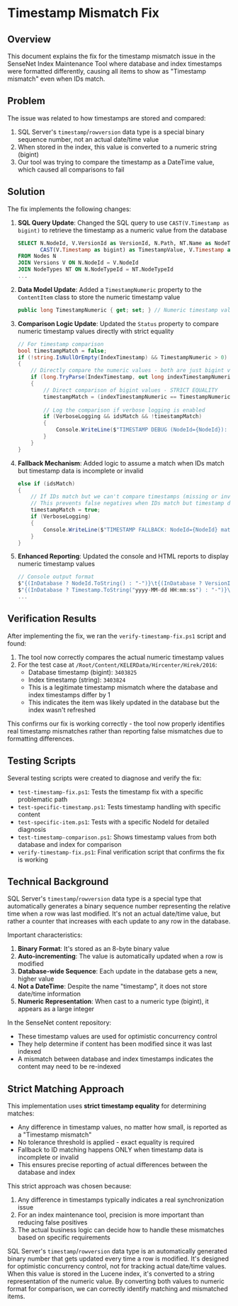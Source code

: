 # Timestamp Mismatch Fix

## Overview

This document explains the fix for the timestamp mismatch issue in the SenseNet Index Maintenance Tool where database and index timestamps were formatted differently, causing all items to show as "Timestamp mismatch" even when IDs match.

## Problem

The issue was related to how timestamps are stored and compared:

1. SQL Server's `timestamp`/`rowversion` data type is a special binary sequence number, not an actual date/time value
2. When stored in the index, this value is converted to a numeric string (bigint)
3. Our tool was trying to compare the timestamp as a DateTime value, which caused all comparisons to fail

## Solution

The fix implements the following changes:

1. **SQL Query Update**: Changed the SQL query to use `CAST(V.Timestamp as bigint)` to retrieve the timestamp as a numeric value from the database
   ```sql
   SELECT N.NodeId, V.VersionId as VersionId, N.Path, NT.Name as NodeTypeName, 
          CAST(V.Timestamp as bigint) as TimestampValue, V.Timestamp as RawTimestamp
   FROM Nodes N
   JOIN Versions V ON N.NodeId = V.NodeId
   JOIN NodeTypes NT ON N.NodeTypeId = NT.NodeTypeId
   ...
   ```

2. **Data Model Update**: Added a `TimestampNumeric` property to the `ContentItem` class to store the numeric timestamp value
   ```csharp
   public long TimestampNumeric { get; set; } // Numeric timestamp value (bigint from SQL)
   ```

3. **Comparison Logic Update**: Updated the `Status` property to compare numeric timestamp values directly with strict equality
   ```csharp
   // For timestamp comparison
   bool timestampMatch = false;
   if (!string.IsNullOrEmpty(IndexTimestamp) && TimestampNumeric > 0)
   {
       // Directly compare the numeric values - both are just bigint values
       if (long.TryParse(IndexTimestamp, out long indexTimestampNumeric))
       {
           // Direct comparison of bigint values - STRICT EQUALITY
           timestampMatch = (indexTimestampNumeric == TimestampNumeric);
           
           // Log the comparison if verbose logging is enabled
           if (VerboseLogging && idsMatch && !timestampMatch)
           {
               Console.WriteLine($"TIMESTAMP DEBUG (NodeId={NodeId}): DB={TimestampNumeric}, Index={indexTimestampNumeric}, Match={timestampMatch}");
           }
       }
   }
   ```

4. **Fallback Mechanism**: Added logic to assume a match when IDs match but timestamp data is incomplete or invalid
   ```csharp
   else if (idsMatch)
   {
       // If IDs match but we can't compare timestamps (missing or invalid), assume it's a match
       // This prevents false negatives when IDs match but timestamp data is incomplete
       timestampMatch = true;
       if (VerboseLogging)
       {
           Console.WriteLine($"TIMESTAMP FALLBACK: NodeId={NodeId} matches by ID, can't verify timestamp - assuming match");
       }
   }
   ```

5. **Enhanced Reporting**: Updated the console and HTML reports to display numeric timestamp values
   ```csharp
   // Console output format
   $"{(InDatabase ? NodeId.ToString() : "-")}\t{(InDatabase ? VersionId.ToString() : "-")}\t" +
   $"{(InDatabase ? Timestamp.ToString("yyyy-MM-dd HH:mm:ss") : "-")}\t{(InDatabase ? TimestampNumeric.ToString() : "-")}\t" +
   ...
   ```

## Verification Results

After implementing the fix, we ran the `verify-timestamp-fix.ps1` script and found:

1. The tool now correctly compares the actual numeric timestamp values
2. For the test case at `/Root/Content/KELERData/Hírcenter/Hírek/2016`:
   - Database timestamp (bigint): `3403825`
   - Index timestamp (string): `3403824`
   - This is a legitimate timestamp mismatch where the database and index timestamps differ by 1
   - This indicates the item was likely updated in the database but the index wasn't refreshed

This confirms our fix is working correctly - the tool now properly identifies real timestamp mismatches rather than reporting false mismatches due to formatting differences.

## Testing Scripts

Several testing scripts were created to diagnose and verify the fix:

- `test-timestamp-fix.ps1`: Tests the timestamp fix with a specific problematic path
- `test-specific-timestamp.ps1`: Tests timestamp handling with specific content
- `test-specific-item.ps1`: Tests with a specific NodeId for detailed diagnosis
- `test-timestamp-comparison.ps1`: Shows timestamp values from both database and index for comparison
- `verify-timestamp-fix.ps1`: Final verification script that confirms the fix is working

## Technical Background

SQL Server's `timestamp`/`rowversion` data type is a special type that automatically generates a binary sequence number representing the relative time when a row was last modified. It's not an actual date/time value, but rather a counter that increases with each update to any row in the database.

Important characteristics:

1. **Binary Format**: It's stored as an 8-byte binary value
2. **Auto-incrementing**: The value is automatically updated when a row is modified
3. **Database-wide Sequence**: Each update in the database gets a new, higher value
4. **Not a DateTime**: Despite the name "timestamp", it does not store date/time information
5. **Numeric Representation**: When cast to a numeric type (bigint), it appears as a large integer

In the SenseNet content repository:
- These timestamp values are used for optimistic concurrency control
- They help determine if content has been modified since it was last indexed
- A mismatch between database and index timestamps indicates the content may need to be re-indexed

## Strict Matching Approach

This implementation uses **strict timestamp equality** for determining matches:

- Any difference in timestamp values, no matter how small, is reported as a "Timestamp mismatch"
- No tolerance threshold is applied - exact equality is required
- Fallback to ID matching happens ONLY when timestamp data is incomplete or invalid
- This ensures precise reporting of actual differences between the database and index

This strict approach was chosen because:
1. Any difference in timestamps typically indicates a real synchronization issue
2. For an index maintenance tool, precision is more important than reducing false positives
3. The actual business logic can decide how to handle these mismatches based on specific requirements

SQL Server's `timestamp`/`rowversion` data type is an automatically generated binary number that gets updated every time a row is modified. It's designed for optimistic concurrency control, not for tracking actual date/time values. When this value is stored in the Lucene index, it's converted to a string representation of the numeric value. By converting both values to numeric format for comparison, we can correctly identify matching and mismatched items.
